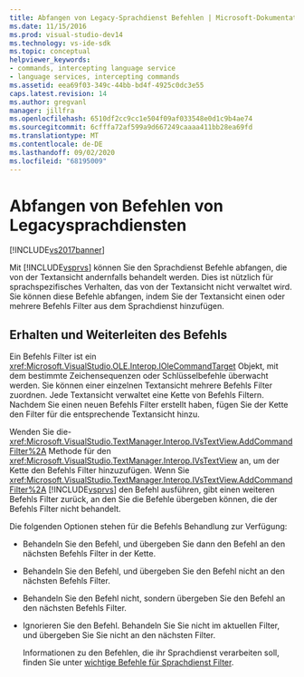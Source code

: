 ```yaml
---
title: Abfangen von Legacy-Sprachdienst Befehlen | Microsoft-Dokumentation
ms.date: 11/15/2016
ms.prod: visual-studio-dev14
ms.technology: vs-ide-sdk
ms.topic: conceptual
helpviewer_keywords:
- commands, intercepting language service
- language services, intercepting commands
ms.assetid: eea69f03-349c-44bb-bd4f-4925c0dc3e55
caps.latest.revision: 14
ms.author: gregvanl
manager: jillfra
ms.openlocfilehash: 6510df2cc9cc1e504f09af033548e0d1c9b4ae74
ms.sourcegitcommit: 6cfffa72af599a9d667249caaaa411bb28ea69fd
ms.translationtype: MT
ms.contentlocale: de-DE
ms.lasthandoff: 09/02/2020
ms.locfileid: "68195009"
---
```

# <a name="intercepting-legacy-language-service-commands"></a>Abfangen von Befehlen von Legacysprachdiensten
[!INCLUDE[vs2017banner](../../includes/vs2017banner.md)]

Mit [!INCLUDE[vsprvs](../../includes/vsprvs-md.md)] können Sie den Sprachdienst Befehle abfangen, die von der Textansicht andernfalls behandelt werden. Dies ist nützlich für sprachspezifisches Verhalten, das von der Textansicht nicht verwaltet wird. Sie können diese Befehle abfangen, indem Sie der Textansicht einen oder mehrere Befehls Filter aus dem Sprachdienst hinzufügen.  
  
## <a name="getting-and-routing-the-command"></a>Erhalten und Weiterleiten des Befehls  
 Ein Befehls Filter ist ein <xref:Microsoft.VisualStudio.OLE.Interop.IOleCommandTarget> Objekt, mit dem bestimmte Zeichensequenzen oder Schlüsselbefehle überwacht werden. Sie können einer einzelnen Textansicht mehrere Befehls Filter zuordnen. Jede Textansicht verwaltet eine Kette von Befehls Filtern. Nachdem Sie einen neuen Befehls Filter erstellt haben, fügen Sie der Kette den Filter für die entsprechende Textansicht hinzu.  
  
 Wenden Sie die- <xref:Microsoft.VisualStudio.TextManager.Interop.IVsTextView.AddCommandFilter%2A> Methode für den <xref:Microsoft.VisualStudio.TextManager.Interop.IVsTextView> an, um der Kette den Befehls Filter hinzuzufügen. Wenn Sie <xref:Microsoft.VisualStudio.TextManager.Interop.IVsTextView.AddCommandFilter%2A> [!INCLUDE[vsprvs](../../includes/vsprvs-md.md)] den Befehl ausführen, gibt einen weiteren Befehls Filter zurück, an den Sie die Befehle übergeben können, die der Befehls Filter nicht behandelt.  
  
 Die folgenden Optionen stehen für die Befehls Behandlung zur Verfügung:  
  
- Behandeln Sie den Befehl, und übergeben Sie dann den Befehl an den nächsten Befehls Filter in der Kette.  
  
- Behandeln Sie den Befehl, und übergeben Sie den Befehl nicht an den nächsten Befehls Filter.  
  
- Behandeln Sie den Befehl nicht, sondern übergeben Sie den Befehl an den nächsten Befehls Filter.  
  
- Ignorieren Sie den Befehl. Behandeln Sie Sie nicht im aktuellen Filter, und übergeben Sie Sie nicht an den nächsten Filter.  
  
  Informationen zu den Befehlen, die ihr Sprachdienst verarbeiten soll, finden Sie unter [wichtige Befehle für Sprachdienst Filter](../../extensibility/internals/important-commands-for-language-service-filters.md).
